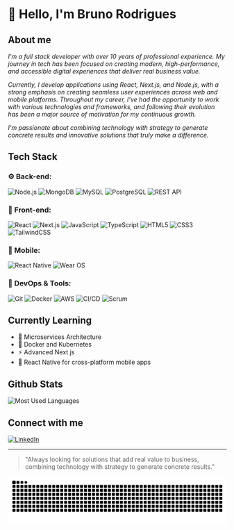 # 👋 Hello, I'm **Bruno Rodrigues**  

## **About me**
*I'm a full stack developer with over 10 years of professional experience. My journey in tech has been focused on creating modern, high-performance, and accessible digital experiences that deliver real business value.*

*Currently, I develop applications using React, Next.js, and Node.js, with a strong emphasis on creating seamless user experiences across web and mobile platforms. Throughout my career, I've had the opportunity to work with various technologies and frameworks, and following their evolution has been a major source of motivation for my continuous growth.*

*I'm passionate about combining technology with strategy to generate concrete results and innovative solutions that truly make a difference.*

## **Tech Stack**

### **⚙️ Back-end:**
![Node.js](https://img.shields.io/badge/Node.js-339933?style=flat&logo=nodedotjs&logoColor=white)
![MongoDB](https://img.shields.io/badge/MongoDB-47A248?style=flat&logo=mongodb&logoColor=white)
![MySQL](https://img.shields.io/badge/MySQL-4479A1?style=flat&logo=mysql&logoColor=white)
![PostgreSQL](https://img.shields.io/badge/PostgreSQL-336791?style=flat&logo=postgresql&logoColor=white)
![REST API](https://img.shields.io/badge/API-RESTful-blue?style=flat)

### **🎨 Front-end:**
![React](https://img.shields.io/badge/React-61DAFB?style=flat&logo=react&logoColor=black)
![Next.js](https://img.shields.io/badge/Next.js-000000?style=flat&logo=nextdotjs&logoColor=white)
![JavaScript](https://img.shields.io/badge/JavaScript-F7DF1E?style=flat&logo=javascript&logoColor=black)
![TypeScript](https://img.shields.io/badge/TypeScript-007ACC?style=flat&logo=typescript&logoColor=white)
![HTML5](https://img.shields.io/badge/HTML5-E34F26?style=flat&logo=html5&logoColor=white)
![CSS3](https://img.shields.io/badge/CSS3-1572B6?style=flat&logo=css3&logoColor=white)
![TailwindCSS](https://img.shields.io/badge/Tailwind_CSS-38B2AC?style=flat&logo=tailwind-css&logoColor=white)

### **📱 Mobile:**
![React Native](https://img.shields.io/badge/React_Native-61DAFB?style=flat&logo=react&logoColor=black)
![Wear OS](https://img.shields.io/badge/Wear%20OS-4285F4?style=flat&logo=wear-os&logoColor=white)

### **🚧 DevOps & Tools:**
![Git](https://img.shields.io/badge/Git-F05032?style=flat&logo=git&logoColor=white)
![Docker](https://img.shields.io/badge/Docker-2496ED?style=flat&logo=docker&logoColor=white)
![AWS](https://img.shields.io/badge/AWS-232F3E?style=flat&logo=amazon-aws&logoColor=white)
![CI/CD](https://img.shields.io/badge/CI/CD-blue?style=flat)
![Scrum](https://img.shields.io/badge/Scrum-6DB33F?style=flat&logo=scrumalliance&logoColor=white)

## **Currently Learning**
- 🧱 Microservices Architecture
- 🐳 Docker and Kubernetes
- ⚡ Advanced Next.js
- 📱 React Native for cross-platform mobile apps

## **Github Stats**
![Most Used Languages](https://github-readme-stats.vercel.app/api/top-langs/?username=brodrigues1990&layout=compact&theme=dark&hide_border=true)

## **Connect with me**
[![LinkedIn](https://img.shields.io/badge/LinkedIn-0077B5?style=for-the-badge&logo=linkedin&logoColor=white)](https://www.linkedin.com/in/bruno-rodrigues-53099a1a3/)
<!-- [![GitHub](https://img.shields.io/badge/GitHub-100000?style=for-the-badge&logo=github&logoColor=white)](https://github.com/brodrigues1990) -->

---

> "Always looking for solutions that add real value to business, combining technology with strategy to generate concrete results."


![Snake animation](https://github.com/brodrigues1990/brodrigues1990/blob/output/github-contribution-grid-snake.svg)

